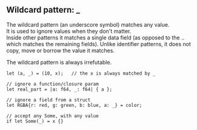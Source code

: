 ## Wildcard pattern: _
The wildcard pattern (an underscore symbol) matches any value.   
It is used to ignore values when they don't matter.   
Inside other patterns it matches a single data field (as opposed to the .. which matches the remaining fields). Unlike identifier patterns, it does not copy, move or borrow the value it matches.   

The wildcard pattern is always irrefutable.   

```
let (a, _) = (10, x);   // the x is always matched by _

// ignore a function/closure param
let real_part = |a: f64, _: f64| { a };

// ignore a field from a struct
let RGBA{r: red, g: green, b: blue, a: _} = color;

// accept any Some, with any value
if let Some(_) = x {}
```

